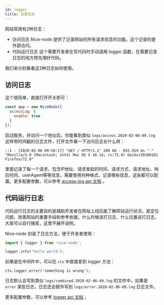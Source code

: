```yaml
---
id: logger
title: 记录日志
---
```


网站常用有2种日志：
- 访问日志
  Nice-node 提供了记录网站的所有请求信息的功能。这个记录的是外部访问。
- 代码运行日志
  这个需要开发者在写代码时手动调用 logger 函数，在需要记录日志的地方预先埋好代码。

我们来分别看看这2种日志如何使用。

## 访问日志
这个很简单，直接打开开关即可：
```js
const app = new NiceNode({
  accessLog: {
    enable: true
  }
});
```
启动服务，并访问一个地址后，你能看到类似 `logs/access.2020-02-06-09.log` 这样带时间戳的日志文件，打开文件看一下访问日志长什么样：
```
::1 - [2020-02-06 09:56:17] "GET / HTTP/1.1" 200 66 - 855.919 ms "-" "Mozilla/5.0 (Macintosh; Intel Mac OS X 10.14; rv:72.0) Gecko/20100101 Firefox/72.0"
```
里面记录了每一个请求，包含IP地址、请求发起的时间、请求方式、请求地址、响应时间、userAgent等等信息，需要使用何种格式、记录哪些信息，这些都可以配置。更多配置参数，可以参考 [access-log api 文档](../api/middleware/access-log.md) 。

## 代码运行日志
代码运行日志的主要目的是辅助开发者在网站上线后能了解网站运行状况，是定位问题、改善网站的重要手段和参考依据。什么时候该打日志、什么位置该打日志，大家可以自行搜索，这里不展开说明。

Nice-node 封装了日志方法，便于开发者使用：
```js
import { logger } from 'nice-node';

logger.info('hello world');
```
如果是在中间件中，可以在 `ctx` 中直接拿到 logger 方法：
```
ctx.logger.error('something is wrong');
```
日志默认会写到类似 `logs/combined.2020-02-06-09.log` 的文件中，如果是 `error` 类型日志，日志还会额外写到 `logs/error.2020-02-06-09.log` 日志文件。

更多配置参数，可以参考 [logger api 文档](../api/util/logger.md) 。

